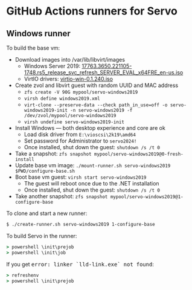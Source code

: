 GitHub Actions runners for Servo
================================

Windows runner
--------------

To build the base vm:

- Download images into /var/lib/libvirt/images
    - Windows Server 2019: [17763.3650.221105-1748.rs5_release_svc_refresh_SERVER_EVAL_x64FRE_en-us.iso](https://software-static.download.prss.microsoft.com/dbazure/988969d5-f34g-4e03-ac9d-1f9786c66749/17763.3650.221105-1748.rs5_release_svc_refresh_SERVER_EVAL_x64FRE_en-us.iso)
    - VirtIO drivers: [virtio-win-0.1.240.iso](https://fedorapeople.org/groups/virt/virtio-win/direct-downloads/archive-virtio/virtio-win-0.1.240-1/virtio-win-0.1.240.iso)
- Create zvol and libvirt guest with random UUID and MAC address
    - `zfs create -V 90G mypool/servo-windows2019`
    - `virsh define windows2019.xml`
    - `virt-clone --preserve-data --check path_in_use=off -o servo-windows2019-init -n servo-windows2019 -f /dev/zvol/mypool/servo-windows2019`
    - `virsh undefine servo-windows2019-init`
- Install Windows — both desktop experience and core are ok
    - Load disk driver from `E:\vioscsi\2k19\amd64`
    - Set password for Administrator to `servo2024!`
    - Once installed, shut down the guest: `shutdown /s /t 0`
- Take a snapshot: `zfs snapshot mypool/servo-windows2019@0-fresh-install`
- Update base vm image: `./mount-runner.sh servo-windows2019 $PWD/configure-base.sh`
- Boot base vm guest: `virsh start servo-windows2019`
    - The guest will reboot once due to the .NET installation
    - Once installed, shut down the guest: `shutdown /s /t 0`
- Take another snapshot: `zfs snapshot mypool/servo-windows2019@1-configure-base`

To clone and start a new runner:

```sh
$ ./create-runner.sh servo-windows2019 1-configure-base
```

To build Servo in the runner:

```cmd
> powershell \init\prejob
> powershell \init\job
```

If you get <samp>error: linker \`lld-link.exe\` not found</samp>:

```cmd
> refreshenv
> powershell \init\prejob
```
